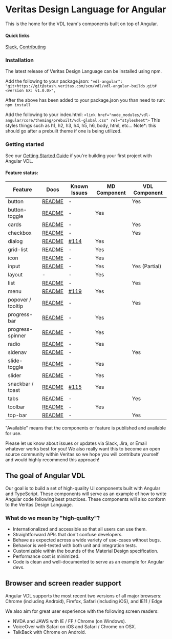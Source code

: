 # Veritas Design Language for Angular

This is the home for the VDL team's components built on top of Angular.

#### Quick links
[Slack](https://vts-ted.slack.com/),
[Contributing](https://confluence.community.veritas.com/display/uxcommunity/VDL+Contributing+Workflow)

### Installation

The latest release of Veritas Design Language can be installed using npm.

Add the following to your package.json:
`"vdl-angular": "git+https://git@stash.veritas.com/scm/vdl/vdl-angular-builds.git#<version EX: v1.0.0>",`

After the above has been added to your package.json you than need to run:
`npm install`

Add the following to your index.html:
`<link href="node_modules/vdl-angular/core/theming/prebuilt/vdl-global.css" rel="stylesheet">`
This styles things such as h1, h2, h3, h4, h5, h6, body, html, etc...
Note*: this should go after a prebuilt theme if one is being utilized.

### Getting started

See our [Getting Started Guide](guides/getting-started.md)
if you're building your first project with Angular VDL.

#### Feature status:

| Feature           | Docs         | Known Issues    | MD Component     | VDL Component    |
|-------------------|--------------|-----------------|------------------|------------------|
| button            | [README][1]  |              -  |                  |    Yes           |
| button-toggle     | [README][16] |              -  |    Yes           |                  |
| cards             | [README][2]  |              -  |                  |    Yes           |
| checkbox          | [README][3]  |              -  |                  |    Yes           |
| dialog            | [README][22] |   [#114][0114]  |    Yes           |                  |
| grid-list         | [README][10] |              -  |    Yes           |                  |
| icon              | [README][11] |              -  |    Yes           |                  |
| input             | [README][5]  |              -  |    Yes           |    Yes (Partial) |
| layout            |           -  |              -  |    Yes           |                  |
| list              | [README][9]  |              -  |                  |    Yes           |
| menu              | [README][18] |   [#119][0119]  |    Yes           |                  |
| popover / tooltip | [README][19] |              -  |                  |    Yes           |
| progress-bar      | [README][13] |              -  |    Yes           |                  |
| progress-spinner  | [README][12] |              -  |    Yes           |                  |
| radio             | [README][4]  |              -  |    Yes           |                  |
| sidenav           | [README][6]  |              -  |                  |    Yes           |
| slide-toggle      | [README][15] |              -  |    Yes           |                  |
| slider            | [README][17] |              -  |    Yes           |                  |
| snackbar / toast  | [README][21] |   [#115][0115]  |    Yes           |                  |
| tabs              | [README][14] |              -  |                  |    Yes           |
| toolbar           | [README][8]  |              -  |    Yes           |                  |
| top-bar           | [README][7]  |              -  |                  |    Yes           |

 [lay_rp]:  https://github.com/angular/flex-layout
 [1]: https://stash.veritas.com/projects/VDL/repos/vdl-angular/browse/src/lib/button/README.md
 [2]: https://stash.veritas.com/projects/VDL/repos/vdl-angular/browse/src/lib/card/README.md
 [3]: https://stash.veritas.com/projects/VDL/repos/vdl-angular/browse/src/lib/checkbox/README.md
 [4]: https://stash.veritas.com/projects/VDL/repos/vdl-angular/browse/src/lib/radio/README.md
 [5]: https://stash.veritas.com/projects/VDL/repos/vdl-angular/browse/src/lib/input/README.md
 [6]: https://stash.veritas.com/projects/VDL/repos/vdl-angular/browse/src/lib/sidenav/README.md
 [7]: https://stash.veritas.com/projects/VDL/repos/vdl-angular/browse/src/lib/top-bar/README.md
 [8]: https://stash.veritas.com/projects/VDL/repos/vdl-angular/browse/src/lib/toolbar/README.md
 [9]: https://stash.veritas.com/projects/VDL/repos/vdl-angular/browse/src/lib/list/README.md
[10]: https://stash.veritas.com/projects/VDL/repos/vdl-angular/browse/src/lib/grid-list/README.md
[11]: https://stash.veritas.com/projects/VDL/repos/vdl-angular/browse/src/lib/icon/README.md
[12]: https://stash.veritas.com/projects/VDL/repos/vdl-angular/browse/src/lib/progress-spinner/README.md
[13]: https://stash.veritas.com/projects/VDL/repos/vdl-angular/browse/src/lib/progress-bar/README.md
[14]: https://stash.veritas.com/projects/VDL/repos/vdl-angular/browse/src/lib/tabs/README.md
[15]: https://stash.veritas.com/projects/VDL/repos/vdl-angular/browse/src/lib/slide-toggle/README.md
[16]: https://stash.veritas.com/projects/VDL/repos/vdl-angular/browse/src/lib/button-toggle/README.md
[17]: https://stash.veritas.com/projects/VDL/repos/vdl-angular/browse/src/lib/slider/README.md
[18]: https://stash.veritas.com/projects/VDL/repos/vdl-angular/browse/src/lib/menu/README.md
[19]: https://stash.veritas.com/projects/VDL/repos/vdl-angular/browse/src/lib/popover/README.md
[21]: https://stash.veritas.com/projects/VDL/repos/vdl-angular/browse/src/lib/snack-bar/README.md
[22]: https://stash.veritas.com/projects/VDL/repos/vdl-angular/browse/src/lib/dialog/README.md

[0107]: https://github.com/angular/material2/issues/107
[0119]: https://github.com/angular/material2/issues/119
[0108]: https://github.com/angular/material2/issues/108
[0114]: https://github.com/angular/material2/issues/114
[0115]: https://github.com/angular/material2/issues/115

"Available" means that the components or feature is published and available for use.


Please let us know about issues or updates via Slack, Jira, or Email whatever works best for you!
We also really want this to become an open source community within Veritas so we hope you will
contribute yourself and would highly recommend this approach!

## The goal of Angular VDL
Our goal is to build a set of high-quality UI components built with Angular and TypeScript. These
components will serve as an example of how to write Angular code following best practices. These
components will also conform to the Veritas Design Language.

### What do we mean by "high-quality"?
* Internationalized and accessible so that all users can use them.
* Straightforward APIs that don't confuse developers.
* Behave as expected across a wide variety of use-cases without bugs.
* Behavior is well-tested with both unit and integration tests.
* Customizable within the bounds of the Material Design specification.
* Performance cost is minimized.
* Code is clean and well-documented to serve as an example for Angular devs.

## Browser and screen reader support
Angular VDL supports the most recent two versions of all major browsers:
Chrome (including Android), Firefox, Safari (including iOS), and IE11 / Edge

We also aim for great user experience with the following screen readers:
* NVDA and JAWS with IE / FF / Chrome (on Windows).
* VoiceOver with Safari on iOS and Safari / Chrome on OSX.
* TalkBack with Chrome on Android.
